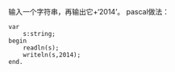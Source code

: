 输入一个字符串，再输出它+‘2014’。
pascal做法：
```
var
    s:string;
begin
    readln(s);
    writeln(s,2014);
end.
```